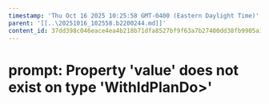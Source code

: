 ```yaml
---
timestamp: 'Thu Oct 16 2025 10:25:58 GMT-0400 (Eastern Daylight Time)'
parent: '[[..\20251016_102558.b2200244.md]]'
content_id: 37dd398c046eace4ea4b218b71dfa8527bf9f63a7b27400dd38fb9905a1d5a44
---
```


# prompt: Property 'value' does not exist on type 'WithIdPlanDo>'
